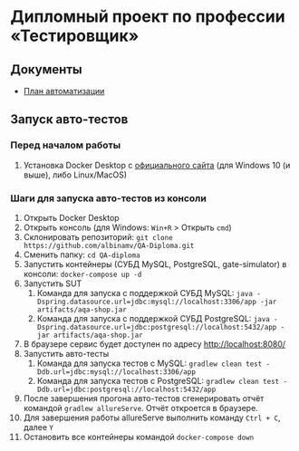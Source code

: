 # Дипломный проект по профессии «Тестировщик»

## Документы
- [План автоматизации](https://github.com/albinamv/QA-Diploma/blob/main/docs/Plan.md)

## Запуск авто-тестов

### Перед началом работы
1. Установка Docker Desktop с [официального сайта](https://www.docker.com/) (для Windows 10 (и выше), либо Linux/MacOS)

### Шаги для запуска авто-тестов из консоли
1. Открыть Docker Desktop
2. Открыть консоль (для Windows: `Win+R` > Открыть `cmd`)
3. Склонировать репозиторий: `git clone https://github.com/albinamv/QA-Diploma.git`
4. Сменить папку: `cd QA-diploma`
5. Запустить контейнеры (СУБД MySQL, PostgreSQL, gate-simulator) в консоли: `docker-compose up -d`
6. Запустить SUT
   1. Команда для запуска с поддержкой СУБД MySQL: `java -Dspring.datasource.url=jdbc:mysql://localhost:3306/app -jar artifacts/aqa-shop.jar`
   2. Команда для запуска с поддержкой СУБД PostgreSQL: `java -Dspring.datasource.url=jdbc:postgresql://localhost:5432/app -jar artifacts/aqa-shop.jar`
7. В браузере сервис будет доступен по адресу [http://localhost:8080/](http://localhost:8080/) 
8. Запустить авто-тесты
   1. Команда для запуска тестов с MySQL: `gradlew clean test -Ddb.url=jdbc:mysql://localhost:3306/app`
   2. Команда для запуска тестов с PostgreSQL: `gradlew clean test -Ddb.url=jdbc:postgresql://localhost:5432/app`
9. После завершения прогона авто-тестов сгенерировать отчёт командой `gradlew allureServe`. Отчёт откроется в браузере.
10. Для завершения работы allureServe выполнить команду `Ctrl + С`, далее `Y`
11. Остановить все контейнеры командой `docker-compose down`
